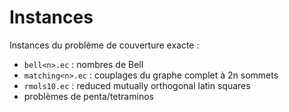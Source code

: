 # Instances

Instances du problème de couverture exacte :
- `bell<n>.ec` : nombres de Bell
- `matching<n>.ec` : couplages du graphe complet à 2n sommets
- `rmols10.ec` : reduced mutually orthogonal latin squares
- problèmes de penta/tetraminos
